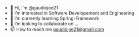- 👋 Hi, I’m @gaudiojoe21
- 👀 I’m interested in Software Developement and Engineering
- 🌱 I’m currently learning Spring-Framework
- 💞️ I’m looking to collaborate on ...
- 📫 How to reach me gaudiojoe21@gmail.com

<!---
gaudiojoe21/gaudiojoe21 is a ✨ special ✨ repository because its `README.md` (this file) appears on your GitHub profile.
You can click the Preview link to take a look at your changes.
--->
